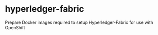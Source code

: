 # hyperledger-fabric
Prepare Docker images required to setup Hyperledger-Fabric for use with OpenShift

